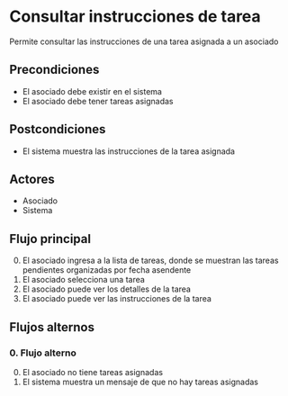 # Consultar instrucciones de tarea

Permite consultar las instrucciones de una tarea asignada a un asociado

## Precondiciones

* El asociado debe existir en el sistema
* El asociado debe tener tareas asignadas

## Postcondiciones

* El sistema muestra las instrucciones de la tarea asignada

## Actores

* Asociado
* Sistema

## Flujo principal

0. El asociado ingresa a la lista de tareas, donde se muestran las tareas pendientes organizadas por fecha asendente
1. El asociado selecciona una tarea
2. El asociado puede ver los detalles de la tarea
3. El asociado puede ver las instrucciones de la tarea

## Flujos alternos

### 0.  Flujo alterno

0. El asociado no tiene tareas asignadas
1. El sistema muestra un mensaje de que no hay tareas asignadas

